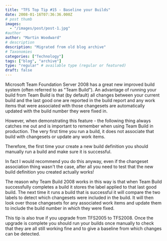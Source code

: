 ```yaml
---
title: "TFS Top Tip #15 - Baseline your Builds"
date: 2008-01-16T07:36:36.000Z
# post thumb
images:
  - "/images/post/post-1.jpg"
#author
author: "Martin Woodward"
# description
description: "Migrated from old blog archive"
# Taxonomies
categories: ["Technology"]
tags: ["blog", "archive"]
type: "regular" # available type (regular or featured)
draft: false
---
```


Microsoft Team Foundation Server 2008 has a great new improved build system (often referred to as "Team Build").  An advantage of running your build from Team Build is that (by default) all changes between your current build and the last good one are reported in the build report and any work items that were associated with those changesets are automatically updated with the build number they were fixed in. 

However, when demonstrating this feature - the following thing always catches me out and is important to remember when using Team Build in production.  The very first time you run a build, it does not associate that build with changesets or update any work items. 

Therefore, the first time your create a new build definition you should manually run a build and make sure it is successful.   

In fact I would recommend you do this anyway, even if the changeset association thing wasn't the case, after all you need to test that the new build definition you created actually works! 

The reason why Team Build 2008 works in this way is that when Team Build successfully completes a build it stores the label applied to that last good build.  The next time it runs a build that is successful it will compare the two labels to detect which changesets were included in the build.  It will then look over those changesets for any associated work items and update them to include the build number in which they were fixed. 

This tip is also true if you upgrade from TFS2005 to TFS2008.  Once the upgrade is complete you should run your builds once manually to check that they are all still working fine and to give a baseline from which changes can be detected.
